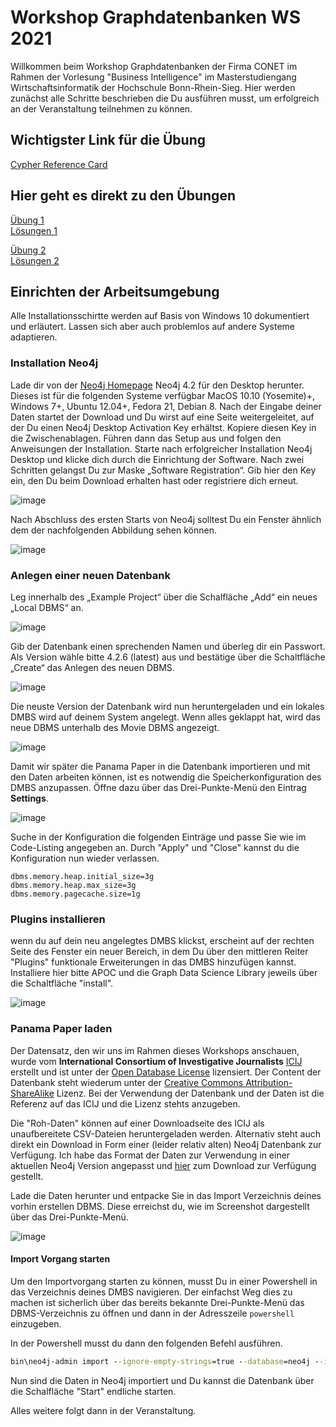 # Workshop Graphdatenbanken WS 2021

Willkommen beim Workshop Graphdatenbanken der Firma CONET im Rahmen der Vorlesung "Business Intelligence" im Masterstudiengang Wirtschaftsinformatik der Hochschule Bonn-Rhein-Sieg. Hier werden zunächst alle Schritte beschrieben die Du ausführen musst, um erfolgreich an der Veranstaltung teilnehmen zu können.

## Wichtigster Link für die Übung
[Cypher Reference Card](https://neo4j.com/docs/cypher-refcard/current/)

## Hier geht es direkt zu den Übungen
[Übung 1](./uebung1/fragen.md)</br>
[Lösungen 1](./uebung1/loesungen.md)

[Übung 2](./uebung2/fragen.md)</br>
[Lösungen 2](./uebung2/loesungen.md)

## Einrichten der Arbeitsumgebung

Alle Installationsschirtte werden auf Basis von Windows 10 dokumentiert und erläutert. Lassen sich aber auch problemlos auf andere Systeme adaptieren.

### Installation Neo4j

Lade dir von der [Neo4j Homepage](https://neo4j.com/download/) Neo4j 4.2 für den Desktop herunter. Dieses ist für die folgenden Systeme verfügbar MacOS 10.10 (Yosemite)+, Windows 7+, Ubuntu 12.04+, Fedora 21, Debian 8. 
Nach der Eingabe deiner Daten startet der Download und Du wirst auf eine Seite weitergeleitet, auf der Du einen Neo4j Desktop Activation Key erhältst. Kopiere diesen Key in die Zwischenablagen. Führen dann das Setup aus und folgen den Anweisungen der Installation. Starte nach erfolgreicher Installation Neo4j Desktop und klicke dich durch die Einrichtung der Software. Nach zwei Schritten gelangst Du zur Maske „Software Registration“. Gib hier den Key ein, den Du beim Download erhalten hast oder registriere dich erneut.

![image](https://user-images.githubusercontent.com/3823750/119736769-8a470900-be7e-11eb-8a09-167fa1b0c0b7.png)

Nach Abschluss des ersten Starts von Neo4j solltest Du ein Fenster ähnlich dem der nachfolgenden Abbildung sehen können.

![image](https://user-images.githubusercontent.com/3823750/119736906-bd899800-be7e-11eb-9d26-c8e9caff2b01.png)

### Anlegen einer neuen Datenbank

Leg innerhalb des „Example Project“ über die Schalfläche „Add“ ein neues „Local DBMS“ an.

![image](https://user-images.githubusercontent.com/3823750/119736977-dbef9380-be7e-11eb-8a8d-f4502fd6f958.png)

Gib der Datenbank einen sprechenden Namen und überleg dir ein Passwort. Als Version wähle bitte 4.2.6 (latest) aus und bestätige über die Schaltfläche „Create“ das Anlegen des neuen DBMS. 

![image](https://user-images.githubusercontent.com/3823750/119737311-5c15f900-be7f-11eb-8995-3967e5f240a2.png)

Die neuste Version der Datenbank wird nun heruntergeladen und ein lokales DMBS wird auf deinem System angelegt. 
Wenn alles geklappt hat, wird das neue DBMS unterhalb des Movie DBMS angezeigt.

![image](https://user-images.githubusercontent.com/3823750/119737368-7a7bf480-be7f-11eb-96d1-c9428949042c.png)

Damit wir später die Panama Paper in die Datenbank importieren und mit den Daten arbeiten können, ist es notwendig die Speicherkonfiguration des DMBS anzupassen. Öffne dazu über das Drei-Punkte-Menü den Eintrag **Settings**.

![image](https://user-images.githubusercontent.com/3823750/119737722-fd9d4a80-be7f-11eb-920f-2f0b9d5251c7.png)

Suche in der Konfiguration die folgenden Einträge und passe Sie wie im Code-Listing angegeben an. Durch "Apply" und "Close" kannst du die Konfiguration nun wieder verlassen.

```
dbms.memory.heap.initial_size=3g
dbms.memory.heap.max_size=3g
dbms.memory.pagecache.size=1g
```

### Plugins installieren

wenn du auf dein neu angelegtes DMBS klickst, erscheint auf der rechten Seite des Fenster ein neuer Bereich, in dem Du über den mittleren Reiter "Plugins" funktionale Erweiterungen in das DMBS hinzufügen kannst. Installiere hier bitte APOC und die Graph Data Science Library jeweils über die Schaltfläche "install".

![image](https://user-images.githubusercontent.com/3823750/119739367-6a194900-be82-11eb-8d5f-b175c63be33f.png)

### Panama Paper laden

Der Datensatz, den wir uns im Rahmen dieses Workshops anschauen, wurde vom **International Consortium of Investigative Journalists** [ICIJ](https://www.icij.org/) erstellt und ist unter der [Open Database License](http://opendatacommons.org/licenses/odbl/1.0/) lizensiert. Der Content der Datenbank steht wiederum unter der [Creative Commons Attribution-ShareAlike](http://creativecommons.org/licenses/by-sa/3.0/) Lizenz. Bei der Verwendung der Datenbank und der Daten ist die Referenz auf das ICIJ und die Lizenz stehts anzugeben. 

Die "Roh-Daten" können auf einer Downloadseite des ICIJ als unaufbereitete CSV-Dateien heruntergeladen werden. Alternativ steht auch direkt ein Download in Form einer (leider relativ alten) Neo4j Datenbank zur Verfügung. Ich habe das Format der Daten zur Verwendung in einer aktuellen Neo4j Version angepasst und [hier](https://1drv.ms/u/s!Aq1EaJ_JNtZ-nsNZD_LhvUJ7q51r4w?e=Lcgl9G) zum Download zur Verfügung gestellt. 

Lade die Daten herunter und entpacke Sie in das Import Verzeichnis deines vorhin erstellen DBMS. Diese erreichst du, wie im Screenshot dargestellt über das Drei-Punkte-Menü.

![image](https://user-images.githubusercontent.com/3823750/119739775-07747d00-be83-11eb-9aa2-e55600b8ba03.png)

#### Import Vorgang starten

Um den Importvorgang starten zu können, musst Du in einer Powershell in das Verzeichnis deines DMBS navigieren. Der einfachst Weg dies zu machen ist sicherlich über das bereits bekannte Drei-Punkte-Menü das DBMS-Verzeichnis zu öffnen und dann in der Adresszeile `powershell` einzugeben.

In der Powershell musst du dann den folgenden Befehl ausführen.

```bat
bin\neo4j-admin import --ignore-empty-strings=true --database=neo4j --id-type=INTEGER --multiline-fields=true --nodes=import/offshore-nodes.csv --relationships=import/offshore-relationships.csv
```

Nun sind die Daten in Neo4j importiert und Du kannst die Datenbank über die Schalfläche "Start" endliche starten.

Alles weitere folgt dann in der Veranstaltung.
